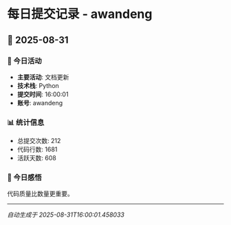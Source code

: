 # 每日提交记录 - awandeng

## 📅 2025-08-31

### 🎯 今日活动
- **主要活动**: 文档更新
- **技术栈**: Python
- **提交时间**: 16:00:01
- **账号**: awandeng

### 📊 统计信息
- 总提交次数: 212
- 代码行数: 1681
- 活跃天数: 608

### 💭 今日感悟
代码质量比数量更重要。

---
*自动生成于 2025-08-31T16:00:01.458033*
